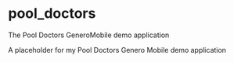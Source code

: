 # pool_doctors
The Pool Doctors GeneroMobile demo application 

A placeholder for my Pool Doctors Genero Mobile demo application
